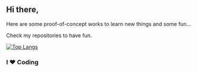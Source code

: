 ## Hi there,

Here are some proof-of-concept works to learn new things and some fun...



Check my repositories to have fun.

[![Top Langs](https://github-readme-stats.vercel.app/api/top-langs/?username=ardacetinkaya&layout=compact)](#)

### I ❤️  Coding
<!--
**ardacetinkaya/ardacetinkaya** is a ✨ _special_ ✨ repository because its `README.md` (this file) appears on your GitHub profile.

Here are some ideas to get you started:

- 🔭 I’m currently working on ...
- 🌱 I’m currently learning ...
- 👯 I’m looking to collaborate on ...
- 🤔 I’m looking for help with ...
- 💬 Ask me about ...
- 📫 How to reach me: ...
- 😄 Pronouns: ...
- ⚡ Fun fact: ...
-->
 
